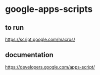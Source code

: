 # google-apps-scripts

## to run
https://script.google.com/macros/

## documentation
https://developers.google.com/apps-script/
